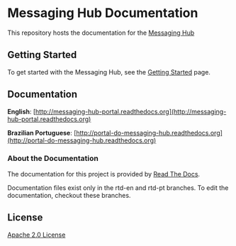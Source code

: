 # Messaging Hub Documentation
This repository hosts the documentation for the [Messaging Hub](http://messaginghub.io)

## Getting Started

To get started with the Messaging Hub, see the [Getting Started](http://messaging-hub-portal.readthedocs.org/en/latest/getting-started/) page.

## Documentation 

**English**: [http://messaging-hub-portal.readthedocs.org](http://messaging-hub-portal.readthedocs.org)

**Brazilian Portuguese**: [http://portal-do-messaging-hub.readthedocs.org](http://portal-do-messaging-hub.readthedocs.org)

### About the Documentation

The documentation for this project is provided by [Read The Docs](http://readthedocs.org).

Documentation files exist only in the rtd-en and rtd-pt branches. To edit the documentation, checkout these branches.

## License

[Apache 2.0 License](https://github.com/takenet/messaginghub-docs/blob/master/LICENSE) 

